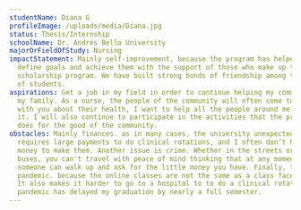 ```yaml
---
studentName: Diana G
profileImage: /uploads/media/Diana.jpg
status: Thesis/Internship
schoolName: Dr. Andrés Bello University
majorOrFieldOfStudy: Nursing
impactStatement: Mainly self-improvement, because the program has helped me to
  define goals and achieve them with the support of those who make up the
  scholarship program. We have built strong bonds of friendship among the group
  of students.
aspirations: Get a job in my field in order to continue helping my community and
  my family. As a nurse, the people of the community will often come to consult
  with you about their health, I want to help all the people around me who need
  it. I will also continue to participate in the activities that the program
  does for the good of the community.
obstacles: Mainly finances. as in many cases, the university unexpectedly
  requires large payments to do clinical rotations, and I often don’t have the
  money to make them. Another issue is crime. Whether in the streets or on
  buses, you can't travel with peace of mind thinking that at any moment,
  someone can walk up and ask for the little money you have. Finally, the
  pandemic. because the online classes are not the same as a class face-to-face.
  It also makes it harder to go to a hospital to to do a clinical rotation. The
  pandemic has delayed my graduation by nearly a full semester.
---
```

